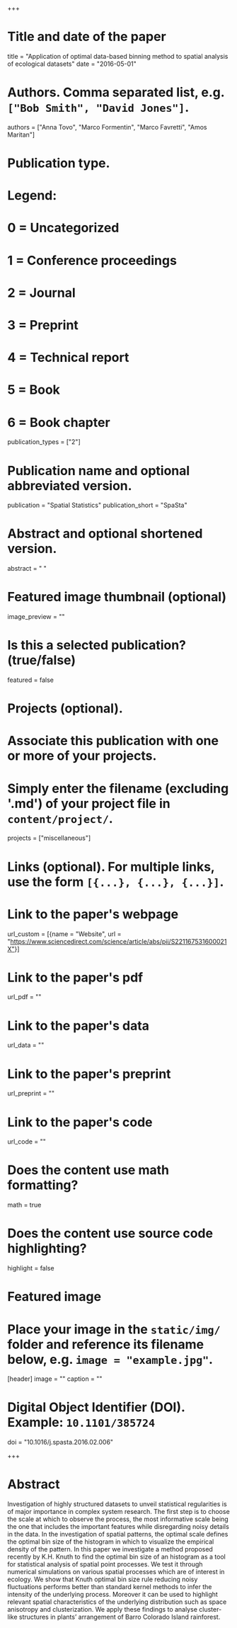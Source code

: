 +++
# Title and date of the paper
title = "Application of optimal data-based binning method to spatial analysis of ecological datasets"
date = "2016-05-01"

# Authors. Comma separated list, e.g. `["Bob Smith", "David Jones"]`.
authors = ["Anna Tovo", "Marco Formentin", "Marco Favretti", "Amos Maritan"]

# Publication type.
# Legend:
# 0 = Uncategorized
# 1 = Conference proceedings
# 2 = Journal
# 3 = Preprint
# 4 = Technical report
# 5 = Book
# 6 = Book chapter
publication_types = ["2"]

# Publication name and optional abbreviated version.
publication = "Spatial Statistics"
publication_short = "SpaSta"

# Abstract and optional shortened version.
abstract = " "
# Featured image thumbnail (optional)
image_preview = ""

# Is this a selected publication? (true/false)
featured = false

# Projects (optional).
#   Associate this publication with one or more of your projects.
#   Simply enter the filename (excluding '.md') of your project file in `content/project/`.
projects = ["miscellaneous"]

# Links (optional). For multiple links, use the form `[{...}, {...}, {...}]`.
# Link to the paper's webpage
url_custom = [{name = "Website", url = "https://www.sciencedirect.com/science/article/abs/pii/S221167531600021X"}]
# Link to the paper's pdf
url_pdf = ""
# Link to the paper's data
url_data = ""
# Link to the paper's preprint
url_preprint = ""
# Link to the paper's code
url_code = ""


# Does the content use math formatting?
math = true

# Does the content use source code highlighting?
highlight = false

# Featured image
# Place your image in the `static/img/` folder and reference its filename below, e.g. `image = "example.jpg"`.
[header]
image = ""
caption = ""

# Digital Object Identifier (DOI). Example: `10.1101/385724`
doi = "10.1016/j.spasta.2016.02.006"

+++

# Abstract
Investigation of highly structured datasets to unveil statistical regularities is of major importance in complex system research. The first step is to choose the scale at which to observe the process, the most informative scale being the one that includes the important features while disregarding noisy details in the data. In the investigation of spatial patterns, the optimal scale defines the optimal bin size of the histogram in which to visualize the empirical density of the pattern. In this paper we investigate a method proposed recently by K.H. Knuth to find the optimal bin size of an histogram as a tool for statistical analysis of spatial point processes. We test it through numerical simulations on various spatial processes which are of interest in ecology. We show that Knuth optimal bin size rule reducing noisy fluctuations performs better than standard kernel methods to infer the intensity of the underlying process. Moreover it can be used to highlight relevant spatial characteristics of the underlying distribution such as space anisotropy and clusterization. We apply these findings to analyse cluster-like structures in plants’ arrangement of Barro Colorado Island rainforest.
